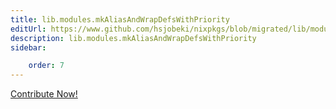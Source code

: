```yaml
---
title: lib.modules.mkAliasAndWrapDefsWithPriority
editUrl: https://www.github.com/hsjobeki/nixpkgs/blob/migrated/lib/modules.nix#L1078C36
description: lib.modules.mkAliasAndWrapDefsWithPriority
sidebar:

    order: 7
---
```


<a href="https://www.github.com/hsjobeki/nixpkgs/blob/migrated/lib/modules.nix#L1078C36">Contribute Now!</a>



